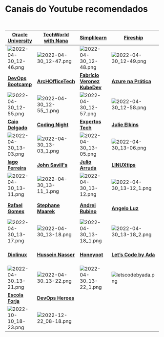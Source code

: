 # Canais do Youtube recomendados
<br>


| [**Oracle University**](https://www.youtube.com/c/OracleUniversity)|[**TechWorld<br>with Nana**](https://www.youtube.com/channel/UCdngmbVKX1Tgre699-XLlUA)|[**Simplilearn**](https://www.youtube.com/c/SimplilearnOfficial)|[**Fireship**](https://www.youtube.com/c/Fireship)|[**FreeCodeCamp**](https://www.youtube.com/c/Freecodecamp)|[**Gustavo Kalau**](https://www.youtube.com/c/GustavoKalau)|[**Go Cloud<br>Architects**](https://www.youtube.com/c/GoCloudArchitects)|
|--|--|--|--|--|--|--|
|![2022-04-30_12-46.png](https://drive.google.com/uc?export=view&id=1cG_s5A8VawLxumuYqViW9MBgHBTQfmZj)|![2022-04-30_12-47.png](https://drive.google.com/uc?export=view&id=1_FeGYf5CZHEcJuKcuZzU5_NFUeUMwE-g)|![2022-04-30_12-48.png](https://drive.google.com/uc?export=view&id=1SPf9ozhiiI0vHBkMJjCw3tZ-ApqiO50u)|![2022-04-30_12-49.png](https://drive.google.com/uc?export=view&id=1W9aFKnUmr3vpUGpllrNf8o5CCbe_2X4C)|![2022-04-30_12-51.png](https://drive.google.com/uc?export=view&id=1vnNNtUZm-Yf4W7lHioNno_K0VwAdnx1J)|![2022-04-30_12-52.png](https://drive.google.com/uc?export=view&id=16R8vqo1KGtgBAT8_-n660nZFMgG5L5An)|![2022-04-30_12-53.png](https://drive.google.com/uc?export=view&id=16iNlmPvMKEdvPZtV7WNOk54PHC1OUnOl)|
|[**DevOps Bootcamp**](https://www.youtube.com/c/DevOpsBootcamp)|[**ArcHOfficeTech**](https://www.youtube.com/c/ArcHOfficeTech)|[**Fabrício Veronez<br>KubeDev**](https://www.youtube.com/c/fabricioveronez)|[**Azure na Prática**](https://www.youtube.com/c/AzurenaPr%C3%A1tica)|[**SREBrasil**](https://www.youtube.com/c/SREBrasil1)|[**Cássio Botaro**](https://www.youtube.com/c/C%C3%A1ssioBotaro)|[**Bruno Russi**](https://www.youtube.com/channel/UCI_VM61NCdzOCyTAZuaie5w)|
|![2022-04-30_12-55.png](https://drive.google.com/uc?export=view&id=1MKbcL0zGeURxd8bWHS8KbuB5HcQ-JZ6O)|![2022-04-30_12-55_1.png](https://drive.google.com/uc?export=view&id=1nuguYzju97-_O16AFQ6LQW1W2VwJEcHE)|![2022-04-30_12-57.png](https://drive.google.com/uc?export=view&id=1-TwHmK3NgFXonJLzLJbBs0GG0b0nVova)|![2022-04-30_12-58.png](https://drive.google.com/uc?export=view&id=1Yuf_g5tPsntqDOLVCQP76KU59zZy912H)|![2022-04-30_12-59.png](https://drive.google.com/uc?export=view&id=136Z4qC2G9FEJpS8N5nI73IuoBQjgDu8O)|![2022-04-30_13-01.png](https://drive.google.com/uc?export=view&id=19V3Ejku1ayWYHroUhULdvX6PXKJzQqUZ)|![2022-04-30_13-01_1.png](https://drive.google.com/uc?export=view&id=1YP5h8pwDI2WN8qlcMEMBrvXO0zAyR-Ac)|
|[**Caio Delgado**](https://www.youtube.com/channel/UCQnpN5AUd36lnMHuIl_rihA)|[**Coding Night**](https://www.youtube.com/channel/UCLoVnmvp0fYn-BCK7yKTxUQ)|[**Expertos Tech**](https://www.youtube.com/c/ExpertosTech)|[**Julie Elkins**](https://www.youtube.com/c/JulieElkins)|[**The Cloud Bootcamp**](https://www.youtube.com/channel/UCWWBoGQZqlRpsavT-WEVxMA)|[**Fabio Akita**](https://www.youtube.com/user/AkitaOnRails)|[**Full Cycle**](https://www.youtube.com/channel/UCMUoZehUZBhLb8XaTc8TQrA)  |
|![2022-04-30_13-03.png](https://drive.google.com/uc?export=view&id=1ACCYrn_gpS0LknY7CMNfGappmR6mb-BY)|![2022-04-30_13-03_1.png](https://drive.google.com/uc?export=view&id=1-KnTYTnLeKGEmkkySNXuiaysaissVBjO)|![2022-04-30_13-05.png](https://drive.google.com/uc?export=view&id=1xnApZP7MJafHskCbt8BMr65YBrRhwfhz)|![2022-04-30_13-06.png](https://drive.google.com/uc?export=view&id=1agsDF5ttNdot1JtgJHHfL4hc2sCWjYe7)|![2022-04-30_13-07.png](https://drive.google.com/uc?export=view&id=1hF5wFs2L-Gfg9UqY5gRpNM_fwNcrRd85)|![2022-04-30_13-07_1.png](https://drive.google.com/uc?export=view&id=14rDEZ8j-UeAlaEceHyIqEVfQOl8pQlGR)|![2022-04-30_13-08.png](https://drive.google.com/uc?export=view&id=1WwpFgukhP4JV4FiFZSwasfLofXAXcGdQ)|
|[**Iago Ferreira**](https://www.youtube.com/channel/UCxdnVqoMYe95iq4ba-Y13BA)|[**John Savill's**](https://www.youtube.com/user/NTFAQGuy)|[**Julio Arruda**](https://www.youtube.com/user/julioarrudac)|[**LINUXtips**](https://www.youtube.com/user/linuxtipscanal)|[**Mateus Muller**](https://www.youtube.com/c/MateusMuller)|[**NetworkChuck**](https://www.youtube.com/user/NetworkChuck)|[**Punk do DevOps**](https://www.youtube.com/channel/UCyNp3i0UZeTL11CUBs9mZyA)|
|![2022-04-30_13-11.png](https://drive.google.com/uc?export=view&id=1A0_bOPzIhOf0ggP1ZsmqRfJ94uS5PuKl)|![2022-04-30_13-11_1.png](https://drive.google.com/uc?export=view&id=13B4QVF9KOdK8C7cLSnunbnslPf7o7Rd-)|![2022-04-30_13-12.png](https://drive.google.com/uc?export=view&id=160TY5aGiflvu78rQcK1cRd6uTGs2LrsC)|![2022-04-30_13-12_1.png](https://drive.google.com/uc?export=view&id=1EDaCMZ9wvAVMun1nQ_pXOPkkCNEeFpMy)|![2022-04-30_13-12_2.png](https://drive.google.com/uc?export=view&id=16WSICfGz9OVKjQrClyQjcy_m-hD7myo-)|![2022-04-30_13-12.png](https://drive.google.com/uc?export=view&id=1yDzCFE9JcYN0g5NyxOTeGnhcdgNJxTmI)|![2022-04-30_13-13.png](https://drive.google.com/uc?export=view&id=1qzUjPGnDPTszSrxN-Wa0CDSBY9coHNfh)|
|[**Rafael Gomex**](https://www.youtube.com/c/RafaelGomex/)|[**Stephane Maarek**](https://www.youtube.com/user/Nephaste20)|[**Andrei Rubino**](https://www.youtube.com/user/AndreiRubino)|[**Angelo Luz**](https://www.youtube.com/user/angelogluz)|[**Academind**](https://www.youtube.com/c/Academind)|[**AWS Training Center**](https://www.youtube.com/c/AWSTrainingCenter/)|[**Be A Better Dev**](https://www.youtube.com/c/BeABetterDev/)|
|![2022-04-30_13-17.png](https://drive.google.com/uc?export=view&id=1xr7fyBxkiJUmiff2SA51oBSipdZi4SCa)|![2022-04-30_13-18.png](https://drive.google.com/uc?export=view&id=1LtnHHTdzqDMBybX25w6X8slbvc0iU0vL)|![2022-04-30_13-18_1.png](https://drive.google.com/uc?export=view&id=1ctaigb2BTstxcShsSt0OEVphAqmL-lq3)|![2022-04-30_13-18_2.png](https://drive.google.com/uc?export=view&id=1hxQduMWdK2KsjfPFVwo0qO3O1tQg6rXi)|![2022-04-30_13-18_3.png](https://drive.google.com/uc?export=view&id=10zPQbpoFAbwuTDM14TbFIJRUpHu6_SQa)|![2022-04-30_13-18_4.png](https://drive.google.com/uc?export=view&id=1p29AcLmDDR3N3tpdUCk51qs1eBA1fN_z)|![2022-04-30_13-19.png](https://drive.google.com/uc?export=view&id=1uW05ijicRMUEPklugdZQRKCpQ3ffro0Q)|
|[**Diolinux**](https://www.youtube.com/user/Diolinux)|[**Hussein Nasser**](https://www.youtube.com/user/GISIGeometry)|[**Honeypot**](https://www.youtube.com/c/Honeypotio/)|[**Let’s Code by Ada**](https://www.youtube.com/c/LetsCodeBR)|[**Aprenda Go**](https://www.youtube.com/c/AprendaGo)|[**Canal da Cloud**](https://www.youtube.com/c/CanaldaCloud/)|[**Jose Carlos Macoratti**](https://www.youtube.com/channel/UCoqYHkQy8q5nEMv1gkcZgSw/videos)|
|![2022-04-30_13-21.png](https://drive.google.com/uc?export=view&id=1n2FACPnp43BYuZWNoclar9Yijcf08NGF)|![2022-04-30_13-22.png](https://drive.google.com/uc?export=view&id=1WLp6kUrfzbXrt7iEAKTLVmHZr1VWdXS-)|![2022-04-30_13-22_1.png](https://drive.google.com/uc?export=view&id=145UwpywbrH8Q2AORk7sClrfG4nNy2iJf)|![letscodebyada.png](https://drive.google.com/uc?export=view&id=1uEM2a4R2q1Dk2psu7MbllafA2w-oaVgM)|![2022-09-05_06-16.png](https://drive.google.com/uc?export=view&id=1WrHjFEK7mmnXewzt1ZnQWsHfzZXKy2d5)|![2022-09-06_06-13.png](https://drive.google.com/uc?export=view&id=1r2IZjTxxYV3YcOYxXeT69PUw7aEWwxhD)|![2022-09-05_06-16.png](https://drive.google.com/uc?export=view&id=1WrHjFEK7mmnXewzt1ZnQWsHfzZXKy2d5)|![2022-09-20_18-08.png](https://drive.google.com/uc?export=view&id=1XXLWhhLoAuGIZcOPC3WHumdFyUqVF7Zi)|
|[**Escola Forja**](https://www.youtube.com/channel/UCN1T7sIm5ISlzymj4aXbZ4Q)|[**DevOps Heroes**](https://www.youtube.com/@devopsheroes)|  |  |  |  |  |
|![2022-10-10_18-23.png](https://drive.google.com/uc?export=view&id=1REy_ZCt-o13_PqqPvhxvYqDGN8FpgM6c)|![2022-12-22_08-18.png](https://drive.google.com/uc?export=view&id=1_idRTXKAVM1sWEIlq0kEJ9t86K4aoclm)  |  |  |  |  |  |





